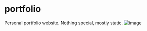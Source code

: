 # portfolio
Personal portfolio website. Nothing special, mostly static.
![image](https://github.com/user-attachments/assets/37e9e938-03f9-443f-9532-03cae1760916)
